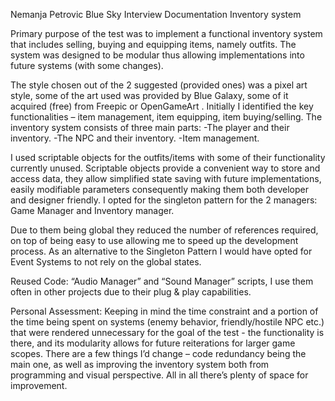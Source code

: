 Nemanja Petrovic
Blue Sky Interview Documentation
Inventory system

Primary purpose of the test was to implement a functional inventory system that includes selling, buying and equipping items, namely outfits.
The system was designed to be modular thus allowing implementations into future systems (with some changes).

The style chosen out of the 2 suggested (provided ones) was a pixel art style, some of the art used was provided by Blue Galaxy, some of it acquired (free) from Freepic or OpenGameArt .
Initially I identified the key functionalities – item management, item equipping, item buying/selling. The inventory system consists of three main parts:
-The player and their inventory.
-The NPC and their inventory.
-Item management.

I used scriptable objects for the outfits/items with some of their functionality currently unused. Scriptable objects provide a convenient way to store and access data, they allow simplified state saving with future implementations, easily modifiable parameters consequently making them both developer and designer friendly.
I opted for the singleton pattern for the 2 managers:
Game Manager and Inventory manager.

Due to them being global they reduced the number of references required, on top of being easy to use allowing me to speed up the development process.
As an alternative to the Singleton Pattern I would have opted for Event Systems to not rely on the global states.

Reused Code: “Audio Manager” and “Sound Manager” scripts, I use them often in other projects due to their plug & play capabilities.

Personal Assessment: Keeping in mind the time constraint and a portion of the time being spent on systems (enemy behavior, friendly/hostile NPC etc.) that were rendered unnecessary for the goal of the test - the functionality is there, and its modularity allows for future reiterations for larger game scopes. There are a few things I’d change – code redundancy being the main one, as well as improving the inventory system both from programming and visual perspective. All in all there’s plenty of space for improvement.




